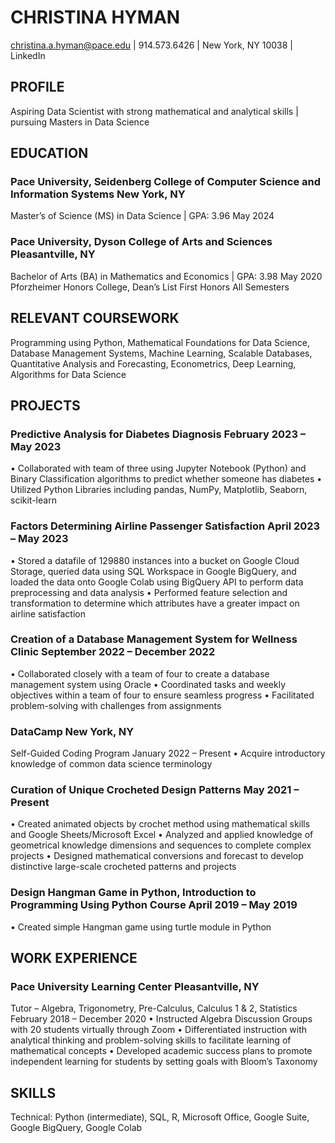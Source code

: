 # CHRISTINA HYMAN
christina.a.hyman@pace.edu | 914.573.6426 | New York, NY 10038 | LinkedIn 

## PROFILE
Aspiring Data Scientist with strong mathematical and analytical skills | pursuing Masters in Data Science

## EDUCATION
### Pace University, Seidenberg College of Computer Science and Information Systems 	New York, NY
Master’s of Science (MS) in Data Science | GPA: 3.96	May 2024

### Pace University, Dyson College of Arts and Sciences	Pleasantville, NY
Bachelor of Arts (BA) in Mathematics and Economics | GPA: 3.98	May 2020
Pforzheimer Honors College, Dean’s List First Honors All Semesters

## RELEVANT COURSEWORK
Programming using Python, Mathematical Foundations for Data Science, Database Management Systems, Machine Learning, Scalable Databases, Quantitative Analysis and Forecasting, Econometrics, Deep Learning, Algorithms for Data Science

## PROJECTS
### Predictive Analysis for Diabetes Diagnosis	February 2023 – May 2023
•	Collaborated with team of three using Jupyter Notebook (Python) and Binary Classification algorithms to predict whether someone has diabetes
•	Utilized Python Libraries including pandas, NumPy, Matplotlib, Seaborn, scikit-learn

### Factors Determining Airline Passenger Satisfaction	April 2023 – May 2023
•	Stored a datafile of 129880 instances into a bucket on Google Cloud Storage, queried data using SQL Workspace in Google BigQuery, and loaded the data onto Google Colab using BigQuery API to perform data preprocessing and data analysis
•	Performed feature selection and transformation to determine which attributes have a greater impact on airline satisfaction

### Creation of a Database Management System for Wellness Clinic	September 2022 – December 2022
•	Collaborated closely with a team of four to create a database management system using Oracle
•	Coordinated tasks and weekly objectives within a team of four to ensure seamless progress
•	Facilitated problem-solving with challenges from assignments

### DataCamp	New York, NY
Self-Guided Coding Program	January 2022 – Present
•	Acquire introductory knowledge of common data science terminology

### Curation of Unique Crocheted Design Patterns	May 2021 – Present
•	Created animated objects by crochet method using mathematical skills and Google Sheets/Microsoft Excel
•	Analyzed and applied knowledge of geometrical knowledge dimensions and sequences to complete complex projects
•	Designed mathematical conversions and forecast to develop distinctive large-scale crocheted patterns and projects

### Design Hangman Game in Python, Introduction to Programming Using Python Course	April 2019 – May 2019
•	Created simple Hangman game using turtle module in Python

## WORK EXPERIENCE
### Pace University Learning Center	Pleasantville, NY
Tutor – Algebra, Trigonometry, Pre-Calculus, Calculus 1 & 2, Statistics	February 2018 – December 2020
•	Instructed Algebra Discussion Groups with 20 students virtually through Zoom
•	Differentiated instruction with analytical thinking and problem-solving skills to facilitate learning of mathematical concepts
•	Developed academic success plans to promote independent learning for students by setting goals with Bloom’s Taxonomy

## SKILLS
Technical: Python (intermediate), SQL, R, Microsoft Office, Google Suite, Google BigQuery, Google Colab
